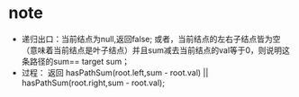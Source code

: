 # note

- 递归出口：当前结点为null,返回false; 或者，当前结点的左右子结点皆为空（意味着当前结点是叶子结点）并且sum减去当前结点的val等于0，则说明这条路径的sum== target sum；
- 过程： 返回 hasPathSum(root.left,sum - root.val) || hasPathSum(root.right,sum - root.val);